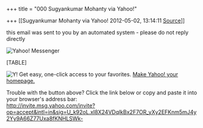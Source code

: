 +++
title = "000 Sugyankumar Mohanty via Yahoo!"

+++
[[Sugyankumar Mohanty via Yahoo!	2012-05-02, 13:14:11 [Source](https://groups.google.com/g/bvparishat/c/VTrT181RYPs)]]



this email was sent to you by an automated system - please do not reply directly

![Yahoo! Messenger](https://ci3.googleusercontent.com/proxy/kHtc8q6Zye5zzlaxQlPhdYMTHZoHbQwaQh0PvoAb3Bthm0ol77pRl9zKNiNuqJewzcjVVWS4FEc0hCBslsbeUYm-lnc=s0-d-e1-ft#http://l.yimg.com/a/i/us/msg/9/inv/lg_ym_us_1.jpg)

[TABLE]

![Y!](https://ci3.googleusercontent.com/proxy/xIcxsITwnNSRo3GgxI7a1Lw9_-mCoBzvbjrbZYy27iLmusTgN8VlXmFmLeugLiXbxkk9IWudr8P2s4pNazLROAA-UvU=s0-d-e1-ft#http://l.yimg.com/a/i/us/msg/9/inv/lg_ybang_1.jpg) Get easy, one-click access to your favorites. [Make Yahoo! your homepage.](http://in.yahoo.com/sethp.php)

Trouble with the button above? Click the link below or copy and paste it into your browser's address bar:  
<http://invite.msg.yahoo.com/invite?op=accept&intl=in&sig=U_k92oL.xI8X24VDqlkBx2F7OR_yXy2EFKnm5mJ4y2Yy9A66Z77Uxa8fKNHLSWk->

